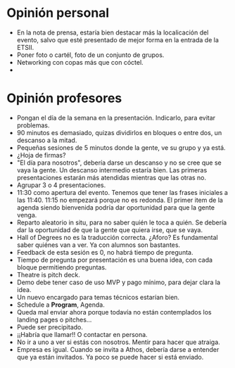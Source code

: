 # Opinión personal
- En la nota de prensa, estaría bien destacar más la localicación del evento, salvo que esté presentado de mejor forma en la entrada de la ETSII.
- Poner foto o cartél, foto de un conjunto de grupos.
- Networking con copas más que con cóctel.
- 


# Opinión profesores
- Pongan el día de la semana en la presentación. Indicarlo, para evitar problemas.
- 90 minutos es demasiado, quizas dividirlos en bloques o entre dos, un descanso a la mitad.
- Pequeñas sesiones de 5 minutos donde la gente, ve su grupo y ya está.
- ¿Hoja de firmas?
- "El día para nosotros", debería darse un descanso y no se cree que se vaya la gente. Un descanso intermedio estaría bien. Las primeras presentaciones estarán más atendidas mientras que las otras no.
- Agrupar 3 o 4 presentaciones.
- 11:30 como apertura del evento. Tenemos que tener las frases iniciales a las 11:40. 11:15 no empezará porque no es redonda. El primer item de la agenda siendo bienvenida podría dar oportunidad para que la gente venga.
- Reparto aleatorio in situ, para no saber quién le toca a quién. Se debería dar la oportunidad de que la gente que quiera irse, que se vaya.
- Hall of Degrees no es la traducción correcta. ¿Aforo? Es fundamental saber quiénes van a ver. Ya con alumnos son bastantes.
- Feedback de esta sesión es 0, no habrá tiempo de pregunta.
- Tiempo de pregunta por presentación es una buena idea, con cada bloque permitiendo preguntas.
- Theatre is pitch deck.
- Demo debe tener caso de uso MVP y pago mínimo, para dejar clara la idea.
- Un nuevo encargado para temas técnicos estarían bien.
- Schedule a **Program**, Agenda.
- Queda mal enviar ahora porque todavía no están contemplados los landing pages o pitches...
- Puede ser precipitado. 
- ¡¡Habría que llamar!! O contactar en persona.
- No ir a uno a ver si estás con nosotros. Mentir para hacer que atraiga.
- Empresa es igual. Cuando se invita a Athos, debería darse a entender que ya están invitados. Ya poco se puede hacer si está enviado.